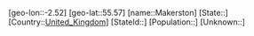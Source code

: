 ﻿---
location: [55.57,-2.52]
type: City
tags:
- geo/City


SpocWebEntityId: 32224
isDeleted: false
confidential: public

---
[geo-lon::-2.52]
[geo-lat::55.57]
[name::Makerston]
[State::]
[Country::[United_Kingdom](geo/Continent/Europe/United_Kingdom.md)]
[StateId::]
[Population::]
[Unknown::]

